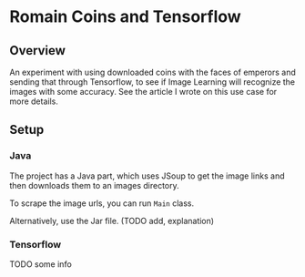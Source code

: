 # Romain Coins and Tensorflow

## Overview

An experiment with using downloaded coins with the faces of emperors and sending that through Tensorflow, to see if 
Image Learning will recognize the images with some accuracy. See the article I wrote on this use case for more details.

## Setup

### Java

The project has a Java part, which uses JSoup to get the image links and then downloads them to an images directory.

To scrape the image urls, you can run `Main` class.

Alternatively, use the Jar file. (TODO add, explanation)

### Tensorflow

TODO some info
